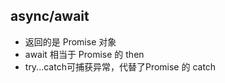 ## async/await

- 返回的是 Promise 对象
- await 相当于 Promise 的 then
- try...catch可捕获异常，代替了Promise 的 catch

